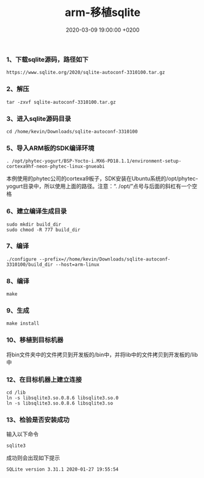 ﻿---
layout: post
title:  "arm-移植sqlite"
date:   2020-03-09 19:00:00 +0200
categories: arm
---
### 1、下载sqlite源码，路径如下
```
https://www.sqlite.org/2020/sqlite-autoconf-3310100.tar.gz
```
### 2、解压
```
tar -zxvf sqlite-autoconf-3310100.tar.gz
```
### 3、进入sqlite源码目录
```
cd /home/kevin/Downloads/sqlite-autoconf-3310100
```
### 5、导入ARM板的SDK编译环境
```
. /opt/phytec-yogurt/BSP-Yocto-i.MX6-PD18.1.1/environment-setup-cortexa9hf-neon-phytec-linux-gnueabi
```
本例使用的phytec公司的cortexa9板子，SDK安装在Ubuntu系统的/opt/phytec-yogurt目录中，所以使用上面的路径。注意：“. /opt/”点号与后面的斜杠有一个空格   
### 6、建立编译生成目录
```
sudo mkdir build_dir
sudo chmod -R 777 build_dir
```
### 7、编译
```
./configure --prefix=//home/kevin/Downloads/sqlite-autoconf-3310100/build_dir --host=arm-linux
```
### 8、编译
```
make
```
### 9、生成
```
make install
```
### 10、移植到目标机器
将bin文件夹中的文件拷贝到开发板的/bin中，并将lib中的文件拷贝到开发板的/lib中   
### 12、在目标机器上建立连接
```
cd /lib
ln -s libsqlite3.so.0.8.6 libsqlite3.so.0
ln -s libsqlite3.so.0.8.6 libsqlite3.so
```
### 13、检验是否安装成功
输入以下命令  
```
sqlite3  
```
成功则会出现如下提示   
```
SQLite version 3.31.1 2020-01-27 19:55:54
```
